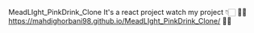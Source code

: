 MeadLIght_PinkDrink_Clone
It's a react project
watch my project 👇🏻
🧨👀 https://mahdighorbani98.github.io/MeadLIght_PinkDrink_Clone/ 👀🎯
